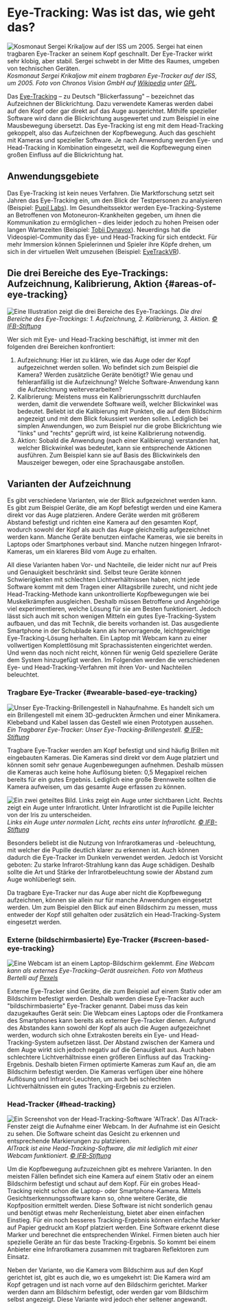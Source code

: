 # Eye-Tracking: Was ist das, wie geht das?

![](/kosmonaut-with-eye-tracker-on-iss.jpg "Kosmonaut Sergei Krikaljow auf der ISS um 2005. Sergei hat einen tragbaren Eye-Tracker an seinem Kopf geschnallt. Der Eye-Tracker wirkt sehr klobig, aber stabil. Sergei schwebt in der Mitte des Raumes, umgeben von technischen Geräten.")
*Kosmonaut Sergei Krikaljow mit einem tragbaren Eye-Tracker auf der ISS, um 2005. Foto von Chronos Vision GmbH auf [Wikipedia](https://commons.wikimedia.org/wiki/File:Eye_Tracking_Device_003.jpg) unter [GPL](http://www.gnu.org/licenses/gpl.html).*

Das [Eye-Tracking](https://de.wikipedia.org/wiki/Eye-Tracking) – zu Deutsch "Blickerfassung" – bezeichnet das Aufzeichnen der Blickrichtung.
Dazu verwendete Kameras werden dabei auf den Kopf oder gar direkt auf das Auge ausgerichtet.
Mithilfe spezieller Software wird dann die Blickrichtung ausgewertet und zum Beispiel in eine Mausbewegung übersetzt.
Das Eye-Tracking ist eng mit dem Head-Tracking gekoppelt, also das Aufzeichnen der Kopfbewegung.
Auch das geschieht mit Kameras und spezieller Software.
Je nach Anwendung werden Eye- und Head-Tracking in Kombination eingesetzt, weil die Kopfbewegung einen großen Einfluss auf die Blickrichtung hat.

## Anwendungsgebiete

Das Eye-Tracking ist kein neues Verfahren.
Die Marktforschung setzt seit Jahren das Eye-Tracking ein, um den Blick der Testpersonen zu analysieren (Beispiel: [Pupil Labs](https://pupil-labs.com/)).
Im Gesundheitssektor werden Eye-Tracking-Systeme an Betroffenen von Motoneuron-Krankheiten gegeben, um ihnen die Kommunikation zu ermöglichen – dies leider jedoch zu hohen Preisen oder langen Wartezeiten (Beispiel: [Tobii Dynavox](https://de.tobiidynavox.com/)).
Neuerdings hat die Videospiel-Community das Eye- und Head-Tracking für sich entdeckt.
Für mehr Immersion können Spielerinnen und Spieler ihre Köpfe drehen, um sich in der virtuellen Welt umzusehen (Beispiel: [EyeTrackVR](https://docs.eyetrackvr.dev/)).

## Die drei Bereiche des Eye-Trackings: Aufzeichnung, Kalibrierung, Aktion {#areas-of-eye-tracking}

![](/3-areas.jpg "Eine Illustration zeigt die drei Bereiche des Eye-Trackings.")
*Die drei Bereiche des Eye-Trackings: 1. Aufzeichnung, 2. Kalibrierung, 3. Aktion. [© IFB-Stiftung](https://ifb-stiftung.de/)*

Wer sich mit Eye- und Head-Tracking beschäftigt, ist immer mit den folgenden drei Bereichen konfrontiert:

1. Aufzeichnung: Hier ist zu klären, wie das Auge oder der Kopf aufgezeichnet werden sollen.
  Wo befindet sich zum Beispiel die Kamera?
  Werden zusätzliche Geräte benötigt?
  Wie genau und fehleranfällig ist die Aufzeichnung?
  Welche Software-Anwendung kann die Aufzeichnung weiterverarbeiten?
2. Kalibrierung: Meistens muss ein Kalibrierungsschritt durchlaufen werden, damit die verwendete Software weiß, welcher Blickwinkel was bedeutet.
  Beliebt ist die Kalibierung mit Punkten, die auf dem Bildschirm angezeigt und mit dem Blick fokussiert werden sollen.
  Lediglich bei simplen Anwendungen, wo zum Beispiel nur die grobe Blickrichtung wie "links" und "rechts" geprüft wird, ist keine Kalibrierung notwendig.
3. Aktion: Sobald die Anwendung (nach einer Kalibierung) verstanden hat, welcher Blickwinkel was bedeutet, kann sie entsprechende Aktionen ausführen.
  Zum Beispiel kann sie auf Basis des Blickwinkels den Mauszeiger bewegen, oder eine Sprachausgabe anstoßen.

## Varianten der Aufzeichnung

Es gibt verschiedene Varianten, wie der Blick aufgezeichnet werden kann.
Es gibt zum Beispiel Geräte, die am Kopf befestigt werden und eine Kamera direkt vor das Auge platzieren.
Andere Geräte werden mit größerem Abstand befestigt und richten eine Kamera auf den gesamten Kopf, wodurch sowohl der Kopf als auch das Auge gleichzeitig aufgezeichnet werden kann.
Manche Geräte benutzen einfache Kameras, wie sie bereits in Laptops oder Smartphones verbaut sind.
Manche nutzen hingegen Infrarot-Kameras, um ein klareres Bild vom Auge zu erhalten.

All diese Varianten haben Vor- und Nachteile, die leider nicht nur auf Preis und Genauigkeit beschränkt sind.
Selbst teure Geräte können Schwierigkeiten mit schlechten Lichtverhältnissen haben, nicht jede Software kommt mit dem Tragen einer Alltagsbrille zurecht, und nicht jede Head-Tracking-Methode kann unkontrollierte Kopfbewegungen wie bei Muskelkrämpfen ausgleichen.
Deshalb müssen Betroffene und Angehörige viel experimentieren, welche Lösung für sie am Besten funktioniert.
Jedoch lässt sich auch mit schon wenigen Mitteln ein gutes Eye-Tracking-System aufbauen, und das mit Technik, die bereits vorhanden ist.
Das ausgediente Smartphone in der Schublade kann als hervorragende, leichtgewichtige Eye-Tracking-Lösung herhalten.
Ein Laptop mit Webcam kann zu einer vollwertigen Komplettlösung mit Sprachassistenten eingerichtet werden.
Und wenn das noch nicht reicht, können für wenig Geld speziellere Geräte dem System hinzugefügt werden.
Im Folgenden werden die verschiedenen Eye- und Head-Tracking-Verfahren mit ihren Vor- und Nachteilen beleuchtet.

### Tragbare Eye-Tracker {#wearable-based-eye-tracking}

![](/our-eye-tracking-glasses.jpg "Unser Eye-Tracking-Brillengestell in Nahaufnahme. Es handelt sich um ein Brillengestell mit einem 3D-gedruckten Ärmchen und einer Minikamera. Klebeband und Kabel lassen das Gestell wie einen Prototypen aussehen.")
*Ein Tragbarer Eye-Tracker: Unser Eye-Tracking-Brillengestell. [© IFB-Stiftung](https://ifb-stiftung.de/)*

Tragbare Eye-Tracker werden am Kopf befestigt und sind häufig Brillen mit eingebauten Kameras.
Die Kameras sind direkt vor dem Auge platziert und können somit sehr genaue Augenbewegungen aufnehmen.
Deshalb müssen die Kameras auch keine hohe Auflösung bieten: 0,5 Megapixel reichen bereits für ein gutes Ergebnis.
Lediglich eine große Brennweite sollten die Kamera aufweisen, um das gesamte Auge erfassen zu können.

![](/visible-and-ir-light.jpg "Ein zwei geteiltes Bild. Links zeigt ein Auge unter sichtbaren Licht. Rechts zeigt ein Auge unter Infrarotlicht. Unter Infrarotlicht ist die Pupille leichter von der Iris zu unterscheiden.")
*Links ein Auge unter normalen Licht, rechts eins unter Infrarotlicht. [© IFB-Stiftung](https://ifb-stiftung.de/)*

Besonders beliebt ist die Nutzung von Infrarotkameras und -beleuchtung, mit welcher die Pupille deutlich klarer zu erkennen ist.
Auch können dadurch die Eye-Tracker im Dunkeln verwendet werden.
Jedoch ist Vorsicht geboten: Zu starke Infrarot-Strahlung kann das Auge schädigen.
Deshalb sollte die Art und Stärke der Infrarotbeleuchtung sowie der Abstand zum Auge wohlüberlegt sein.

Da tragbare Eye-Tracker nur das Auge aber nicht die Kopfbewegung aufzeichnen, können sie allein nur für manche Anwendungen eingesetzt werden.
Um zum Beispiel den Blick auf einen Bildschirm zu messen, muss entweder der Kopf still gehalten oder zusätzlich ein Head-Tracking-System eingesetzt werden.

### Externe (bildschirmbasierte) Eye-Tracker {#screen-based-eye-tracking}

![](/eye-tracker-external-webcam.jpg "Eine Webcam ist an einem Laptop-Bildschirm geklemmt.")
*Eine Webcam kann als externes Eye-Tracking-Gerät ausreichen. Foto von Matheus Bertelli auf [Pexels](https://www.pexels.com/photo/modern-video-camera-hanging-on-display-of-laptop-7172701/)*

Externe Eye-Tracker sind Geräte, die zum Beispiel auf einem Stativ oder am Bildschirm befestigt werden.
Deshalb werden diese Eye-Tracker auch "bildschirmbasierte" Eye-Tracker genannt.
Dabei muss das kein dazugekauftes Gerät sein: Die Webcam eines Laptops oder die Frontkamera des Smartphones kann bereits als externer Eye-Tracker dienen.
Aufgrund des Abstandes kann sowohl der Kopf als auch die Augen aufgezeichnet werden, wodurch sich ohne Extrakosten bereits ein Eye- und Head-Tracking-System aufsetzen lässt.
Der Abstand zwischen der Kamera und dem Auge wirkt sich jedoch negativ auf die Genauigkeit aus.
Auch haben schlechtere Lichtverhältnisse einen größeren Einfluss auf das Tracking-Ergebnis.
Deshalb bieten Firmen optimierte Kameras zum Kauf an, die am Bildschirm befestigt werden.
Die Kameras verfügen über eine höhere Auflösung und Infrarot-Leuchten, um auch bei schlechten Lichtverhältnissen ein gutes Tracking-Ergebnis zu erzielen.

### Head-Tracker {#head-tracking}

![](/head-tracking.jpg "Ein Screenshot von der Head-Tracking-Software 'AITrack'. Das AITrack-Fenster zeigt die Aufnahme einer Webcam. In der Aufnahme ist ein Gesicht zu sehen. Die Software scheint das Gesicht zu erkennen und entsprechende Markierungen zu platzieren.")
*AITrack ist eine Head-Tracking-Software, die mit lediglich mit einer Webcam funktioniert. [© IFB-Stiftung](https://ifb-stiftung.de/)*

Um die Kopfbewegung aufzuzeichnen gibt es mehrere Varianten.
In den meisten Fällen befindet sich eine Kamera auf einem Stativ oder an einem Bildschirm befestigt und schaut auf dem Kopf.
Für ein grobes Head-Tracking reicht schon die Laptop- oder Smartphone-Kamera.
Mittels Gesichtserkennungssoftware kann so, ohne weitere Geräte, die Kopfposition ermittelt werden.
Diese Software ist nicht sonderlich genau und benötigt etwas mehr Rechenleistung, bietet aber einen einfachen Einstieg.
Für ein noch besseres Tracking-Ergebnis können einfache Marker auf Papier gedruckt am Kopf platziert werden.
Eine Software erkennt diese Marker und berechnet die entsprechenden Winkel.
Firmen bieten auch hier spezielle Geräte an für das beste Tracking-Ergebnis.
So kommt bei einem Anbieter eine Infrarotkamera zusammen mit tragbaren Reflektoren zum Einsatz.

Neben der Variante, wo die Kamera vom Bildschirm aus auf den Kopf gerichtet ist, gibt es auch die, wo es umgekehrt ist: Die Kamera wird am Kopf getragen und ist nach vorne auf den Bildschirm gerichtet.
Marker werden dann am Bildschirm befestigt, oder werden gar vom Bildschirm selbst angezeigt.
Diese Variante wird jedoch eher seltener angewandt.
